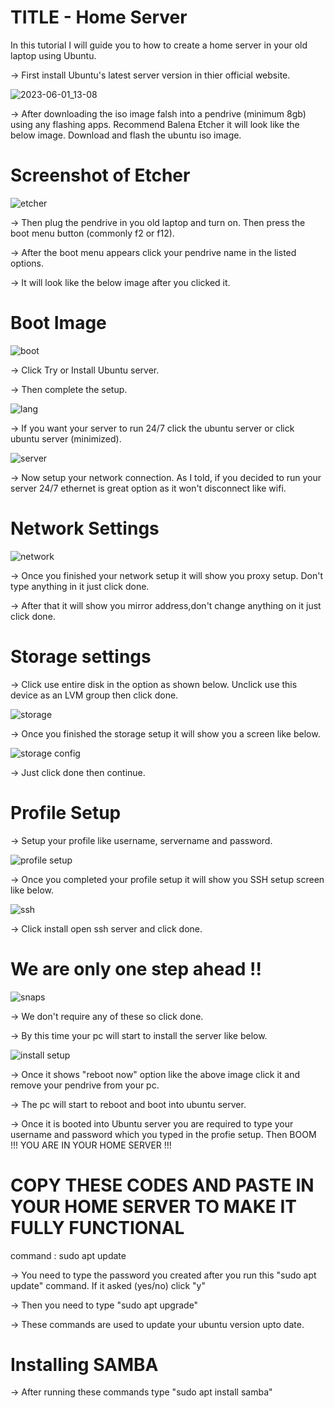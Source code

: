# TITLE - Home Server

In this tutorial I will guide you to how to create a home server in your old laptop using Ubuntu.

-> First install Ubuntu's latest server version in thier official website.

![2023-06-01_13-08](https://github.com/akash-karthikeyan-linux/Home-Server/assets/65849775/fb9db921-1f29-4cc9-873b-76c00d9a5c46)

-> After downloading the iso image falsh into a pendrive (minimum 8gb) using any flashing apps. Recommend Balena Etcher it will look like the below image. Download and flash the ubuntu iso image.

# Screenshot of Etcher

![etcher](https://github.com/akash-karthikeyan-linux/Home-Server/assets/65849775/6ec82770-3fd2-4f37-a4c4-9817be44ce81)

-> Then plug the pendrive in you old laptop and turn on. Then press the boot menu button (commonly f2 or f12). 

-> After the boot menu appears click your pendrive name in the listed options.

-> It will look like the below image after you clicked it.

# Boot Image

![boot](https://github.com/akash-karthikeyan-linux/Home-Server/assets/65849775/c02364d2-7edd-4a10-8708-a855a1ed7e3c)

-> Click Try or Install Ubuntu server.

-> Then complete the setup.

![lang](https://github.com/akash-karthikeyan-linux/Home-Server/assets/65849775/f6bec5ce-6908-4e12-9eab-efcea0e89bc3)

-> If you want your server to run 24/7 click the ubuntu server or click ubuntu server (minimized).


![server](https://github.com/akash-karthikeyan-linux/Home-Server/assets/65849775/e6b1ae68-f7af-4b97-b6ad-05aca014820b)

-> Now setup your network connection. As I told, if you decided to run your server 24/7 ethernet is great option as it won't disconnect like wifi.

# Network Settings

![network](https://github.com/akash-karthikeyan-linux/Home-Server/assets/65849775/6f91871c-a4c5-46be-bc48-1b5bc00f0c9c)

-> Once you finished your network setup it will show you proxy setup. Don't type anything in it just click done.

-> After that it will show you mirror address,don't change anything on it just click done. 

# Storage settings

-> Click use entire disk in the option as shown below. Unclick use this device as an LVM group then click done.

![storage](https://github.com/akash-karthikeyan-linux/Home-Server/assets/65849775/948bdb2d-bd58-489b-8a41-874048557206)

-> Once you finished the storage setup it will show you a screen like below.

![storage config](https://github.com/akash-karthikeyan-linux/Home-Server/assets/65849775/72f2b536-304d-4c4d-b50a-b431ece1f0bf)

-> Just click done then continue.

# Profile Setup

-> Setup your profile like username, servername and password.

![profile setup](https://github.com/akash-karthikeyan-linux/Home-Server/assets/65849775/d0e0d798-4d67-4677-af35-676da7fdcbca)

-> Once you completed your profile setup it will show you SSH setup screen like below.

![ssh](https://github.com/akash-karthikeyan-linux/Home-Server/assets/65849775/83292543-6bc0-4373-a9fa-7c7bab837f82)

-> Click install open ssh server and click done.

# We are only one step ahead !!

![snaps](https://github.com/akash-karthikeyan-linux/Home-Server/assets/65849775/6cb28c60-3744-44fa-bf73-d1e58d407762)

-> We don't require any of these so click done.

-> By this time your pc will start to install the server like below.

![install setup](https://github.com/akash-karthikeyan-linux/Home-Server/assets/65849775/483b6234-e82c-4db8-b4a5-8033015a1eeb)

-> Once it shows "reboot now" option like the above image click it and remove your pendrive from your pc. 

-> The pc will start to reboot and boot into ubuntu server.

-> Once it is booted into Ubuntu server you are required to type your username and password which you typed in the profie setup. Then BOOM !!! YOU ARE IN YOUR HOME SERVER !!!

# COPY THESE CODES AND PASTE IN YOUR HOME SERVER TO MAKE IT FULLY FUNCTIONAL

command : sudo apt update

-> You need to type the password you created after you run this "sudo apt update" command. If it asked (yes/no) click "y"

-> Then you need to type "sudo apt upgrade" 

-> These commands are used to update your ubuntu version upto date.

# Installing SAMBA

-> After running these commands type "sudo apt install samba"



 
 
